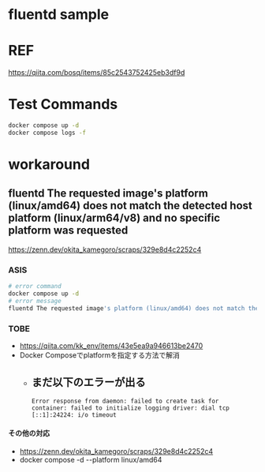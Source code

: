 # fluentd sample

# REF

https://qiita.com/bosq/items/85c2543752425eb3df9d

# Test Commands

```bash
docker compose up -d
docker compose logs -f
```

# workaround

## fluentd The requested image's platform (linux/amd64) does not match the detected host platform (linux/arm64/v8) and no specific platform was requested

https://zenn.dev/okita_kamegoro/scraps/329e8d4c2252c4

### ASIS

```bash
# error command
docker compose up -d
# error message
fluentd The requested image's platform (linux/amd64) does not match the detected host platform (linux/arm64/v8) and no specific platform was requested
```

### TOBE

- https://qiita.com/kk_env/items/43e5ea9a946613be2470
- Docker Composeでplatformを指定する方法で解消
    - まだ以下のエラーが出る
      -
      `Error response from daemon: failed to create task for container: failed to initialize logging driver: dial tcp [::1]:24224: i/o timeout`

#### その他の対応

- https://zenn.dev/okita_kamegoro/scraps/329e8d4c2252c4
- docker compose -d --platform linux/amd64
